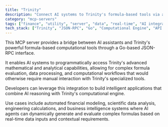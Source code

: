 ```yaml
---
title: "Trinity"
description: "Connect AI systems to Trinity's formula-based tools via a JSON-RPC interface for advanced computational workflows"
category: "mcp-servers"
tags: ["finance", "utility", "server", "data", "real-time", "AI integration", "computational tools", "formula evaluation"]
tech_stack: ["Trinity", "JSON-RPC", "Go", "Computational Engine", "API Integration", "AI systems"]
---
```


This MCP server provides a bridge between AI assistants and Trinity's powerful formula-based computational tools through a Go-based JSON-RPC interface. 

It enables AI systems to programmatically access Trinity's advanced mathematical and analytical capabilities, allowing for complex formula evaluation, data processing, and computational workflows that would otherwise require manual interaction with Trinity's specialized tools.

Developers can leverage this integration to build intelligent applications that combine AI reasoning with Trinity's computational engine. 

Use cases include automated financial modeling, scientific data analysis, engineering calculations, and business intelligence systems where AI agents can dynamically generate and evaluate complex formulas based on real-time data inputs and contextual requirements.